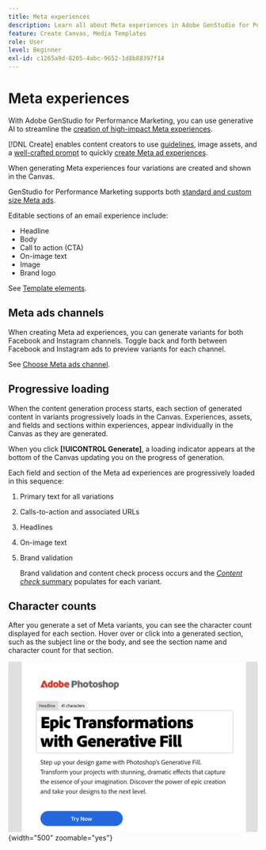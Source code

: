 ```yaml
---
title: Meta experiences
description: Learn all about Meta experiences in Adobe GenStudio for Performance Marketing.
feature: Create Canvas, Media Templates
role: User
level: Beginner
exl-id: c1265a9d-8205-4abc-9652-1d8b88397f14
---
```

# Meta experiences

With Adobe GenStudio for Performance Marketing, you can use generative AI to streamline the [creation of high-impact Meta experiences](/help/user-guide/create/create-meta-ad.md).

[!DNL Create] enables content creators to use [guidelines](/help/user-guide/guidelines/overview.md), image assets, and a [well-crafted prompt](/help/user-guide/effective-prompts.md) to quickly [create Meta ad experiences](/help/user-guide/create/create-meta-ad.md).

When generating Meta experiences four variations are created and shown in the Canvas.

GenStudio for Performance Marketing supports both [standard and custom size Meta ads](/help/user-guide/content/best-practices-for-templates.md#follow-channel-specific-template-guidelines).

Editable sections of an email experience include:

* Headline
* Body
* Call to action (CTA)
* On-image text
* Image
* Brand logo

See [Template elements](/help/user-guide/content/use-templates.md#template-elements).

<!-- ## Meta ad capabilities

Content creators and marketers can produce brand-consistent Meta ad experiences in GenStudio for Performance Marketing. -->

## Meta ads channels

When creating Meta ad experiences, you can generate variants for both Facebook and Instagram channels. Toggle back and forth between Facebook and Instagram ads to preview variants for each channel.

See [Choose Meta ads channel](/help/user-guide/create/create-meta-ad.md#choose-meta-ads-channel).

## Progressive loading

When the content generation process starts, each section of generated content in variants progressively loads in the Canvas. Experiences, assets, and fields and sections within experiences, appear individually in the Canvas as they are generated.

When you click **[!UICONTROL Generate]**, a loading indicator appears at the bottom of the Canvas updating you on the progress of generation.

Each field and section of the Meta ad experiences are progressively loaded in this sequence:

1. Primary text for all variations
1. Calls-to-action and associated URLs
1. Headlines
1. On-image text
1. Brand validation

   Brand validation and content check process occurs and the [_Content check_ summary](/help/user-guide/guidelines/brand-validation.md#content-check-summary) populates for each variant.

## Character counts

After you generate a set of Meta variants, you can see the character count displayed for each section. Hover over or click into a generated section, such as the subject line or the body, and see the section name and character count for that section.

![Character count](/help/assets/character-count.png){width="500" zoomable="yes"}
